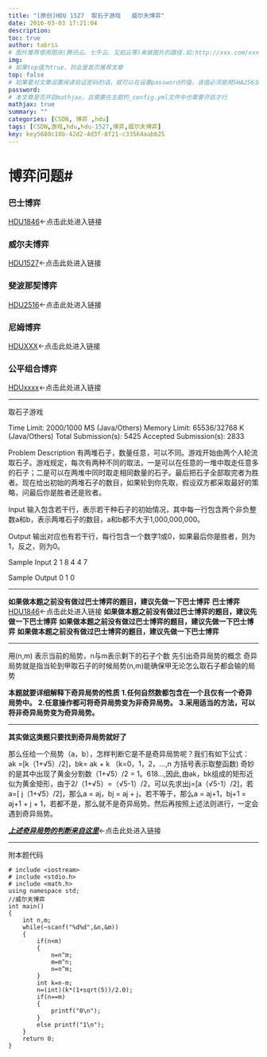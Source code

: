 ```yaml
---
title: "[原创]HDU 1527  取石子游戏   威尔夫博弈"
date: 2016-03-03 17:21:04
description:
toc: true
author: tabris
# 图片推荐使用图床(腾讯云、七牛云、又拍云等)来做图片的路径.如:http://xxx.com/xxx.jpg
img:
# 如果top值为true，则会是首页推荐文章
top: false
# 如果要对文章设置阅读验证密码的话，就可以在设置password的值，该值必须是用SHA256加密后的密码，防止被他人识破
password:
# 本文章是否开启mathjax，且需要在主题的_config.yml文件中也需要开启才行
mathjax: true
summary: ""
categories: [CSDN, 博弈 ,hdu]
tags: [CSDN,游戏,hdu,hdu-1527,博弈,威尔夫博弈]
key: key5680c10b-42d2-4d3f-8f21-c33564aabb25
---
```



# 博弈问题#

### 巴士博弈
[HDU1846](http://blog.csdn.net/qq_33184171/article/details/50790076)<-点击此处进入链接
### 威尔夫博弈
[HDU1527](http://blog.csdn.net/qq_33184171/article/details/50790140)<-点击此处进入链接
### 斐波那契博弈
[HDU2516](http://acm.hdu.edu.cn/showproblem.php?pid=2516)<-点击此处进入链接
### 尼姆博弈
 [HDUXXX](http://blog.csdn.net/qq_33184171/article/details/50813592)<-点击此处进入链接
### 公平组合博弈
[HDUxxxx](asdfasd)<-点击此处进入链接


 ----------
 取石子游戏

Time Limit: 2000/1000 MS (Java/Others)    Memory Limit: 65536/32768 K (Java/Others)
Total Submission(s): 5425    Accepted Submission(s): 2833


Problem Description
有两堆石子，数量任意，可以不同。游戏开始由两个人轮流取石子。游戏规定，每次有两种不同的取法，一是可以在任意的一堆中取走任意多的石子；二是可以在两堆中同时取走相同数量的石子。最后把石子全部取完者为胜者。现在给出初始的两堆石子的数目，如果轮到你先取，假设双方都采取最好的策略，问最后你是胜者还是败者。


Input
输入包含若干行，表示若干种石子的初始情况，其中每一行包含两个非负整数a和b，表示两堆石子的数目，a和b都不大于1,000,000,000。


Output
输出对应也有若干行，每行包含一个数字1或0，如果最后你是胜者，则为1，反之，则为0。


Sample Input
2 1
8 4
4 7


Sample Output
0
1
0

-------
**如果做本题之前没有做过巴士博弈的题目，建议先做一下巴士博弈**
**巴士博弈**
[HDU1846](http://blog.csdn.net/qq_33184171/article/details/50790076)<-点击此处进入链接
**如果做本题之前没有做过巴士博弈的题目，建议先做一下巴士博弈**
**如果做本题之前没有做过巴士博弈的题目，建议先做一下巴士博弈**
**如果做本题之前没有做过巴士博弈的题目，建议先做一下巴士博弈**

------
用(n,m) 表示当前的局势，n与m表示剩下的石子个数
先引出奇异局势的概念
奇异局势就是指当轮到甲取石子的时候局势(n,m)能确保甲无论怎么取石子都会输的局势

**本题就要详细解释下奇异局势的性质**
**1.任何自然数都包含在一个且仅有一个奇异局势中。**
**2.任意操作都可将奇异局势变为非奇异局势。**
**3.采用适当的方法，可以将非奇异局势变为奇异局势。**

--------
**其实做这类题只要找到奇异局势就好了**

那么任给一个局势（a，b），怎样判断它是不是奇异局势呢？我们有如下公式： ak =[k（1+√5）/2]，bk= ak + k （k=0，1，2，...,n 方括号表示取整函数) 奇妙的是其中出现了黄金分割数（1+√5）/2 = 1。618...,因此,由ak，bk组成的矩形近似为黄金矩形，由于2/（1+√5）=（√5-1）/2，可以先求出j=[a（√5-1）/2]，若a=[ j（1+√5）/2]，那么a = aj，bj = aj + j，若不等于，那么a = aj+1，bj+1 = aj+1 + j + 1，若都不是，那么就不是奇异局势。然后再按照上述法则进行，一定会遇到奇异局势。

***[上述奇异局势的判断来自这里](http://blog.csdn.net/smcwwh/article/details/5051239)***<-点击此处进入链接

-------
附本题代码

```
# include <iostream>
# include <stdio.h>
# include <math.h>
using namespace std;
//威尔夫博弈
int main()
{
    int n,m;
    while(~scanf("%d%d",&n,&m))
    {
        if(n<m)
        {
            n=n^m;
            m=m^n;
            n=n^m;
        }
        int k=n-m;
        n=(int)(k*(1+sqrt(5))/2.0);
        if(n==m)
        {
            printf("0\n");
        }
        else printf("1\n");
    }
    return 0;
}


```